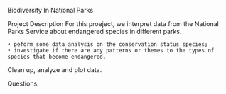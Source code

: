 Biodiversity In National Parks


Project Description 
    For this proeject, we interpret data from the National Parks Service about endangered species in different parks. 
    
    • peform some data analysis on the conservation status species; 
    • investigate if there are any patterns or themes to the types of species that become endangered. 
    
Clean up, analyze and plot data. 


Questions: 
